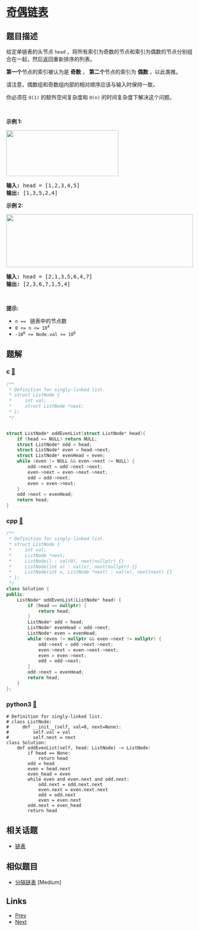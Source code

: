 
# [奇偶链表](https://leetcode-cn.com/problems/odd-even-linked-list)

## 题目描述

<p>给定单链表的头节点&nbsp;<code>head</code>&nbsp;，将所有索引为奇数的节点和索引为偶数的节点分别组合在一起，然后返回重新排序的列表。</p>

<p><strong>第一个</strong>节点的索引被认为是 <strong>奇数</strong> ， <strong>第二个</strong>节点的索引为&nbsp;<strong>偶数</strong> ，以此类推。</p>

<p>请注意，偶数组和奇数组内部的相对顺序应该与输入时保持一致。</p>

<p>你必须在&nbsp;<code>O(1)</code>&nbsp;的额外空间复杂度和&nbsp;<code>O(n)</code>&nbsp;的时间复杂度下解决这个问题。</p>

<p>&nbsp;</p>

<p><strong>示例 1:</strong></p>

<p><img src="https://assets.leetcode.com/uploads/2021/03/10/oddeven-linked-list.jpg" style="height: 123px; width: 300px;" /></p>

<pre>
<strong>输入: </strong>head = [1,2,3,4,5]
<strong>输出:</strong>&nbsp;[1,3,5,2,4]</pre>

<p><strong>示例 2:</strong></p>

<p><img src="https://assets.leetcode.com/uploads/2021/03/10/oddeven2-linked-list.jpg" style="height: 142px; width: 500px;" /></p>

<pre>
<strong>输入:</strong> head = [2,1,3,5,6,4,7]
<strong>输出:</strong> [2,3,6,7,1,5,4]</pre>

<p>&nbsp;</p>

<p><strong>提示:</strong></p>

<ul>
	<li><code>n ==&nbsp;</code> 链表中的节点数</li>
	<li><code>0 &lt;= n &lt;= 10<sup>4</sup></code></li>
	<li><code>-10<sup>6</sup>&nbsp;&lt;= Node.val &lt;= 10<sup>6</sup></code></li>
</ul>


## 题解

### c [🔗](odd-even-linked-list.c) 
```c
/**
 * Definition for singly-linked list.
 * struct ListNode {
 *     int val;
 *     struct ListNode *next;
 * };
 */


struct ListNode* oddEvenList(struct ListNode* head){
    if (head == NULL) return NULL;
    struct ListNode* odd = head;
    struct ListNode* even = head->next;
    struct ListNode* evenHead = even;
    while (even != NULL && even->next != NULL) {
        odd->next = odd->next->next;
        even->next = even->next->next;
        odd = odd->next;
        even = even->next;
    }
    odd->next = evenHead;
    return head;
}
```
### cpp [🔗](odd-even-linked-list.cpp) 
```cpp
/**
 * Definition for singly-linked list.
 * struct ListNode {
 *     int val;
 *     ListNode *next;
 *     ListNode() : val(0), next(nullptr) {}
 *     ListNode(int x) : val(x), next(nullptr) {}
 *     ListNode(int x, ListNode *next) : val(x), next(next) {}
 * };
 */
class Solution {
public:
    ListNode* oddEvenList(ListNode* head) {
        if (head == nullptr) {
            return head;
        }
        ListNode* odd = head;
        ListNode* evenHead = odd->next;
        ListNode* even = evenHead;
        while (even != nullptr && even->next != nullptr) {
            odd->next = odd->next->next;
            even->next = even->next->next;
            even = even->next;
            odd = odd->next;
        }
        odd->next = evenHead;
        return head;
    }
};
```
### python3 [🔗](odd-even-linked-list.py) 
```python3
# Definition for singly-linked list.
# class ListNode:
#     def __init__(self, val=0, next=None):
#         self.val = val
#         self.next = next
class Solution:
    def oddEvenList(self, head: ListNode) -> ListNode:
        if head == None:
            return head
        odd = head
        even = head.next
        even_head = even
        while even and even.next and odd.next:
            odd.next = odd.next.next
            even.next = even.next.next
            odd = odd.next
            even = even.next
        odd.next = even_head
        return head        
```


## 相关话题

- [链表](https://leetcode-cn.com/tag/linked-list) 


## 相似题目

- [分隔链表](../split-linked-list-in-parts/README.md)  [Medium] 


## Links

- [Prev](../power-of-three/README.md) 
- [Next](../house-robber-iii/README.md) 

